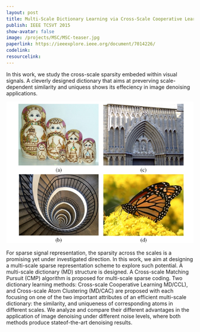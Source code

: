 ```yaml
---
layout: post
title: Multi-Scale Dictionary Learning via Cross-Scale Cooperative Learning and Atom Clustering for Visual Signal Processing
publish: IEEE TCSVT 2015
show-avatar: false
image: /projects/MSC/MSC-teaser.jpg
paperlink: https://ieeexplore.ieee.org/document/7014226/
codelink: 
resourcelink: 
---
```


In this work, we study the cross-scale sparsity embeded within visual signals. A cleverly designed dictionary that aims at preverving scale-dependent similarity and uniquess shows its effeciency in image denoising applications.


![](/projects/MSC/MSC-teaser.jpg)

For sparse signal representation, the sparsity across the scales is a promising yet under investigated direction. In this work, we aim at designing a multi-scale sparse representation scheme to explore such potential. A multi-scale dictionary (MD) structure is designed. A Cross-scale Matching Pursuit (CMP) algorithm is proposed for multi-scale sparse coding. Two dictionary learning methods: Cross-scale Cooperative Learning MD/CCL), and Cross-scale Atom Clustering (MD/CAC) are proposed with each focusing on one of the two important attributes of an efficient multi-scale dictionary: the similarity, and uniqueness of corresponding atoms in different scales. We analyze and compare their different advantages in the application of image denoising under different noise levels, where both methods produce stateof-the-art denoising results.
